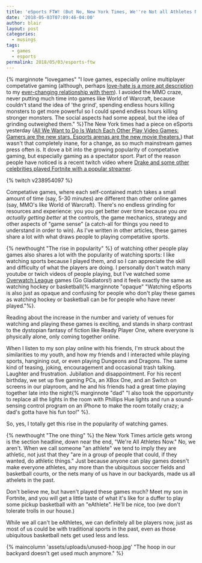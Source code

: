 ```yaml
---
title: 'eSports FTW! (But No, New York Times, We''re Not all Athletes Now)'
date: '2018-05-03T07:09:46-04:00'
author: blair
layout: post
categories:
  - musings
tags:
  - games
  - esports
permalink: 2018/05/03/esports-ftw
---
```

{% marginnote "lovegames" "I love games, especially online multiplayer competative gaming (although, perhaps [love-hate is a more apt description](/2018/03/20/i-love-esports-games-but-i-m-giving-up-on-them/) to my [ever-changing relationship with them](/2018/04/28/overwatch)). I avoided the MMO craze, never putting much time into games like World of Warcraft, because couldn't stand the idea of 'the grind', spending endless hours killing monsters to get more powerful so I could spend endless hours killing stronger monsters.  The social aspects had some appeal, but the idea of grinding outweighed them." %}The New York times had a piece on eSports yesterday ([All We Want to Do Is Watch Each Other Play Video Games: Gamers are the new stars. Esports arenas are the new movie theaters.](https://www.nytimes.com/2018/05/02/style/fortnite.html?hpw&rref=technology&action=click&pgtype=Homepage&module=well-region®ion=bottom-well&WT.nav=bottom-well)) that wasn't that completely inane, for a change, as so much mainstream games press often is.  It dove a bit into the growing popularity of competative gaming, but especially gaming as a spectator sport.  Part of the reason people have noticed is a recent twitch video where [Drake and some other celebrities played Fortnite with a popular streamer](https://www.theverge.com/2018/3/15/17123424/ninja-drake-fortnite-twitch-stream-record-travis-scott-juju).

{% twitch v238954097 %} 

Competative games, where each self-contained match takes a small amount of time (say, 5-30 minutes) are different than other online games (say, MMO's like World of Warcraft). There's no endless grinding for resources and experience: you you get better over time because you _are actually getting better_ at the controls, the game mechanics,  strategy and other aspects of "game sense" (a catch-all for things you need to understand in order to win).  As I've written in other articles, these games share a lot with what draws people to playing competative sports. 

{% newthought "The rise in popularity" %} of watching other people play games also shares a lot with the popularity of watching sports: I like watching sports because I played them, and so I can appreciate the skill and difficulty of what the players are doing. I personally don't watch many youtube or twich videos of people playing, but I've watched some [Overwatch League](https://overwatchleague.com) games (Go Gladiators!) and it feels exactly the same as watching hockey or basketball{% marginnote "opaque" "Watching eSports is also just as opaque and confusing for people who don't play these games as watching hockey or basketball can be for people who have never played."%}.

Reading about the increase in the number and variety of venues for watching and playing these games is exciting, and stands in sharp contrast to the dystopian fantasy of fiction like Ready Player One, where everyone is physically alone, only coming together online. 

When I listen to my son play online with his friends, I'm struck about the similarities to my youth, and how my friends and I interacted while playing sports, hangining out, or even playing Dungeons and Dragons. The same kind of teasing, joking, encouragement and occasional trash talking. Laughter and frustration. Jubilation and disappointment.  For his recent birthday, we set up five gaming PCs, an XBox One, and an Switch on screens in our playroom, and he and his friends had a great time playing together late into the night{% marginnote "dad" "I also took the opportunity to replace all the lights in the room with Phillips Hue lights and run a sound-sensing control program on an iPhone to make the room totally crazy; a dad's gotta have his fun too!" %}.

So, yes, I totally get this rise in the popularity of watching games.

{% newthought "The one thing" %} the New York Times article gets wrong is the section headline, down near the end, "We're All Athletes Now."   No, we aren't. When we call someone "an athlete" we tend to imply they are athletic, not just that they "are in a group of people that could, if they wanted, do athletic things." Just because anyone can play games doesn't make everyone athletes, any more than the ubiquitous soccer fields and basketball courts, or the nets many of us have in our backyards, made us all athelets in the past.    

Don't believe me, but haven't played these games much? Meet my son in Fortnite, and you will get a little taste of what it's like for a duffer to play some pickup basketball with an "eAthlete".  He'll be nice, too (we don't tolerate trolls in our house.)

While we all can't be eAthletes, we can definitely all be players now, just as most of us could be with traditional sports in the past, even as those ubiquitous basketball nets get used less and less.

{% maincolumn 'assets/uploads/unused-hoop.jpg' "The hoop in our backyard doesn't get used much anymore." %}
